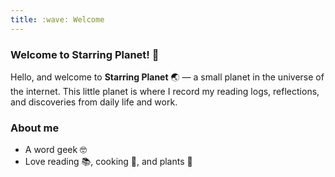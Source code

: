 ```yaml
---
title: :wave: Welcome
---
```


### Welcome to Starring Planet! :wave:

Hello, and welcome to **Starring Planet** :earth_asia: — a small planet in the universe of the internet. This little planet is where I record my reading logs, reflections, and discoveries from daily life and work.

### About me
- A word geek :nerd_face:
- Love reading :books:, cooking :fried_egg:, and plants :herb:
